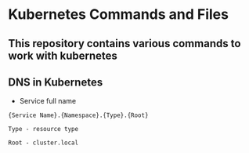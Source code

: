 # Kubernetes Commands and Files

## This repository contains various commands to work with kubernetes

## DNS in Kubernetes

- Service full name 
```
{Service Name}.{Namespace}.{Type}.{Root}

Type - resource type

Root - cluster.local
```